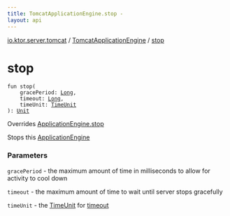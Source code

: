 ```yaml
---
title: TomcatApplicationEngine.stop - 
layout: api
---
```


<div class='api-docs-breadcrumbs'><a href="../index.html">io.ktor.server.tomcat</a> / <a href="index.html">TomcatApplicationEngine</a> / <a href="./stop.html">stop</a></div>

# stop

<div class="signature"><code><span class="keyword">fun </span><span class="identifier">stop</span><span class="symbol">(</span><br/>&nbsp;&nbsp;&nbsp;&nbsp;<span class="parameterName" id="io.ktor.server.tomcat.TomcatApplicationEngine$stop(kotlin.Long, kotlin.Long, java.util.concurrent.TimeUnit)/gracePeriod">gracePeriod</span><span class="symbol">:</span>&nbsp;<a href="https://kotlinlang.org/api/latest/jvm/stdlib/kotlin/-long/index.html"><span class="identifier">Long</span></a><span class="symbol">, </span><br/>&nbsp;&nbsp;&nbsp;&nbsp;<span class="parameterName" id="io.ktor.server.tomcat.TomcatApplicationEngine$stop(kotlin.Long, kotlin.Long, java.util.concurrent.TimeUnit)/timeout">timeout</span><span class="symbol">:</span>&nbsp;<a href="https://kotlinlang.org/api/latest/jvm/stdlib/kotlin/-long/index.html"><span class="identifier">Long</span></a><span class="symbol">, </span><br/>&nbsp;&nbsp;&nbsp;&nbsp;<span class="parameterName" id="io.ktor.server.tomcat.TomcatApplicationEngine$stop(kotlin.Long, kotlin.Long, java.util.concurrent.TimeUnit)/timeUnit">timeUnit</span><span class="symbol">:</span>&nbsp;<a href="http://docs.oracle.com/javase/6/docs/api/java/util/concurrent/TimeUnit.html"><span class="identifier">TimeUnit</span></a><br/><span class="symbol">)</span><span class="symbol">: </span><a href="https://kotlinlang.org/api/latest/jvm/stdlib/kotlin/-unit/index.html"><span class="identifier">Unit</span></a></code></div>

Overrides <a href="../../io.ktor.server.engine/-application-engine/stop.html">ApplicationEngine.stop</a>

Stops this <a href="../../io.ktor.server.engine/-application-engine/index.html">ApplicationEngine</a>

### Parameters

<code>gracePeriod</code> - the maximum amount of time in milliseconds to allow for activity to cool down

<code>timeout</code> - the maximum amount of time to wait until server stops gracefully

<code>timeUnit</code> - the <a href="http://docs.oracle.com/javase/6/docs/api/java/util/concurrent/TimeUnit.html">TimeUnit</a> for <a href="stop.html#io.ktor.server.tomcat.TomcatApplicationEngine$stop(kotlin.Long, kotlin.Long, java.util.concurrent.TimeUnit)/timeout">timeout</a>